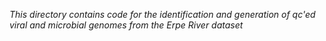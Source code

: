  *This directory contains code for the identification and generation of qc'ed viral and microbial genomes from the Erpe River dataset*
